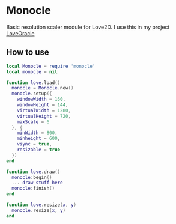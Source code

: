 # Monocle
Basic resolution scaler module for Love2D.
I use this in my project [LoveOracle](https://github.com/PhoenixAran/LoveOracle)  
## How to use
~~~lua
local Monocle = require 'monocle'
local monocle = nil

function love.load()
  monocle = Monocle.new()
  monocle.setup({
    windowWidth = 160, 
    windowHeight = 144,
    virtualWidth = 1280,
    virtualHeight = 720,
    maxScale = 6
  }, {
    minWidth = 800,
    minheight = 600,
    vsync = true,
    resizable = true
  })
end

function love.draw()
  monocle:begin()
  ... draw stuff here
  monocle:finish()
end

function love.resize(x, y)
  monocle.resize(x, y)
end
~~~